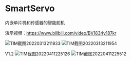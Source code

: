 # SmartServo
内嵌单片机和传感器的智能舵机

演示视频：https://www.bilibili.com/video/BV1834y187kr
 
![TIM截图20220313211933](https://user-images.githubusercontent.com/23308519/158061307-16915e1d-a9f9-46aa-ab90-c3abe814a5bb.jpg)
![TIM截图20220313211954](https://user-images.githubusercontent.com/23308519/158061312-be6b9ea1-26f2-4685-8cee-1dfd709b3563.jpg)

V1.2
![TIM截图20220411225126](https://user-images.githubusercontent.com/23308519/182761397-6951c457-dab9-4007-8819-5fb0bca1dc44.jpg)
![TIM截图20220411225512](https://user-images.githubusercontent.com/23308519/182761402-fe520e4f-753e-4a6d-961b-862d893ba506.jpg)

